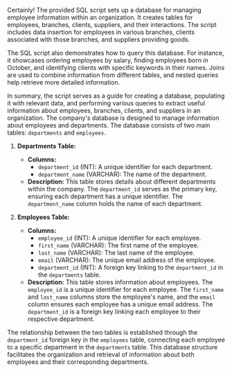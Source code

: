 Certainly! The provided SQL script sets up a database for managing employee information within an organization. It creates tables for employees, branches, clients, suppliers, and their interactions. The script includes data insertion for employees in various branches, clients associated with those branches, and suppliers providing goods.

The SQL script also demonstrates how to query this database. For instance, it showcases ordering employees by salary, finding employees born in October, and identifying clients with specific keywords in their names. Joins are used to combine information from different tables, and nested queries help retrieve more detailed information.

In summary, the script serves as a guide for creating a database, populating it with relevant data, and performing various queries to extract useful information about employees, branches, clients, and suppliers in an organization.
The company's database is designed to manage information about employees and departments. The database consists of two main tables: `departments` and `employees`.

1. **Departments Table:**
   - **Columns:**
     - `department_id` (INT): A unique identifier for each department.
     - `department_name` (VARCHAR): The name of the department.
   - **Description:** This table stores details about different departments within the company. The `department_id` serves as the primary key, ensuring each department has a unique identifier. The `department_name` column holds the name of each department.

2. **Employees Table:**
   - **Columns:**
     - `employee_id` (INT): A unique identifier for each employee.
     - `first_name` (VARCHAR): The first name of the employee.
     - `last_name` (VARCHAR): The last name of the employee.
     - `email` (VARCHAR): The unique email address of the employee.
     - `department_id` (INT): A foreign key linking to the `department_id` in the `departments` table.
   - **Description:** This table stores information about employees. The `employee_id` is a unique identifier for each employee. The `first_name` and `last_name` columns store the employee's name, and the `email` column ensures each employee has a unique email address. The `department_id` is a foreign key linking each employee to their respective department.

The relationship between the two tables is established through the `department_id` foreign key in the `employees` table, connecting each employee to a specific department in the `departments` table. This database structure facilitates the organization and retrieval of information about both employees and their corresponding departments.

